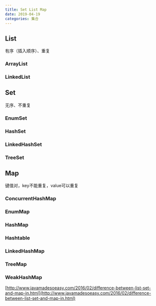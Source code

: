 ```yaml
---
title: Set List Map
date: 2019-04-19
categories: 集合
---
```


## List
有序（插入顺序）、重复
### ArrayList
### LinkedList

## Set
无序、不重复
### EnumSet
### HashSet
### LinkedHashSet
### TreeSet

## Map
键值对，key不能重复，value可以重复
### ConcurrentHashMap
### EnumMap
### HashMap
### Hashtable
### LinkedHashMap
### TreeMap
### WeakHashMap

[http://www.javamadesoeasy.com/2016/02/difference-between-list-set-and-map-in.html](http://www.javamadesoeasy.com/2016/02/difference-between-list-set-and-map-in.html)
